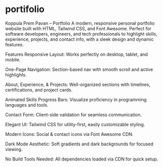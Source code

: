 # portifolio
Koppula Prem Pavan – Portfolio
A modern, responsive personal portfolio website built with HTML, Tailwind CSS, and Font Awesome. Perfect for software developers, engineers, and tech professionals to highlight skills, experience, projects, and contact info, with a sleek design and dynamic features.

 Features
Responsive Layout: Works perfectly on desktop, tablet, and mobile.

One-Page Navigation: Section-based nav with smooth scroll and active highlights.

About, Experience, & Projects: Well-organized sections with timelines, certifications, and project cards.

Animated Skills Progress Bars: Visualize proficiency in programming languages and tools.

Contact Form: Client-side validation for seamless communication.

Elegant UI: Tailwind CSS for utility-first, easily customizable styling.

Modern Icons: Social & contact icons via Font Awesome CDN.

Dark Mode Aesthetic: Soft gradients and dark backgrounds for focused viewing.

No Build Tools Needed: All dependencies loaded via CDN for quick setup.
